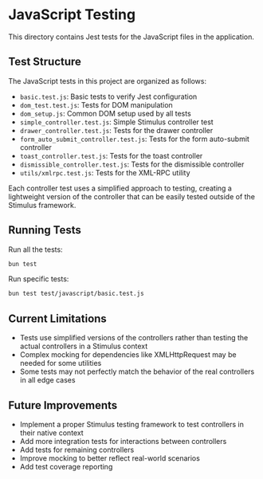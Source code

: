 # JavaScript Testing

This directory contains Jest tests for the JavaScript files in the application.

## Test Structure

The JavaScript tests in this project are organized as follows:

- `basic.test.js`: Basic tests to verify Jest configuration
- `dom_test.test.js`: Tests for DOM manipulation
- `dom_setup.js`: Common DOM setup used by all tests
- `simple_controller.test.js`: Simple Stimulus controller test
- `drawer_controller.test.js`: Tests for the drawer controller
- `form_auto_submit_controller.test.js`: Tests for the form auto-submit controller
- `toast_controller.test.js`: Tests for the toast controller
- `dismissible_controller.test.js`: Tests for the dismissible controller
- `utils/xmlrpc.test.js`: Tests for the XML-RPC utility

Each controller test uses a simplified approach to testing, creating a lightweight version of the controller that can be easily tested outside of the Stimulus framework.

## Running Tests

Run all the tests:

```bash
bun test
```

Run specific tests:

```bash
bun test test/javascript/basic.test.js
```

## Current Limitations

- Tests use simplified versions of the controllers rather than testing the actual controllers in a Stimulus context
- Complex mocking for dependencies like XMLHttpRequest may be needed for some utilities
- Some tests may not perfectly match the behavior of the real controllers in all edge cases

## Future Improvements

- Implement a proper Stimulus testing framework to test controllers in their native context
- Add more integration tests for interactions between controllers
- Add tests for remaining controllers
- Improve mocking to better reflect real-world scenarios
- Add test coverage reporting 